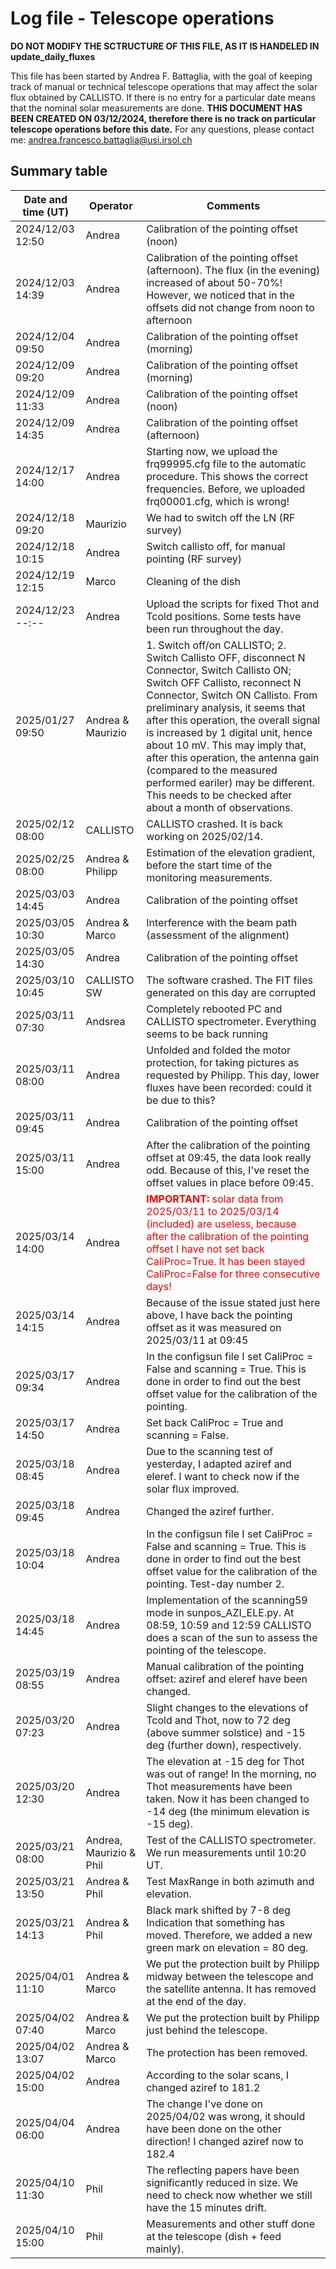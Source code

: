 # Log file - Telescope operations

**DO NOT MODIFY THE SCTRUCTURE OF THIS FILE, AS IT IS HANDELED IN update_daily_fluxes**

This file has been started by Andrea F. Battaglia, with the goal of keeping track of manual or technical telescope operations that may affect the solar flux obtained by CALLISTO. If there is no entry for a particular date means that the nominal solar measurements are done.
**THIS DOCUMENT HAS BEEN CREATED ON 03/12/2024, therefore there is no track on particular telescope operations before this date.**
For any questions, please contact me: andrea.francesco.battaglia@usi.irsol.ch


## Summary table

| **Date and time (UT)** | **Operator**  | **Comments**                       |
| ---------------------- | ------------- | ---------------------------------- |
| 2024/12/03 12:50       | Andrea        | Calibration of the pointing offset (noon) |
| 2024/12/03 14:39       | Andrea        | Calibration of the pointing offset (afternoon). The flux (in the evening) increased of about 50-70%! However, we noticed that in the offsets did not change from noon to afternoon |
| 2024/12/04 09:50       | Andrea        | Calibration of the pointing offset (morning) |
| 2024/12/09 09:20       | Andrea        | Calibration of the pointing offset (morning) |
| 2024/12/09 11:33       | Andrea        | Calibration of the pointing offset (noon) |
| 2024/12/09 14:35       | Andrea        | Calibration of the pointing offset (afternoon) |
| 2024/12/17 14:00       | Andrea        | Starting now, we upload the frq99995.cfg file to the automatic procedure. This shows the correct frequencies. Before, we uploaded frq00001.cfg, which is wrong! |
| 2024/12/18 09:20       | Maurizio      | We had to switch off the LN (RF survey) |
| 2024/12/18 10:15       | Andrea        | Switch callisto off, for manual pointing (RF survey) |
| 2024/12/19 12:15       | Marco         | Cleaning of the dish |
| 2024/12/23 --:--       | Andrea        | Upload the scripts for fixed Thot and Tcold positions. Some tests have been run throughout the day. |
| 2025/01/27 09:50       | Andrea & Maurizio  | 1. Switch off/on CALLISTO; 2. Switch Callisto OFF, disconnect N Connector, Switch Callisto ON; Switch OFF Callisto, reconnect N Connector, Switch ON Callisto. From preliminary analysis, it seems that after this operation, the overall signal is increased by 1 digital unit, hence about 10 mV. This may imply that, after this operation, the antenna gain (compared to the measured performed eariler) may be different. This needs to be checked after about a month of observations. |
| 2025/02/12 08:00       | CALLISTO | CALLISTO crashed. It is back working on 2025/02/14. |
| 2025/02/25 08:00       | Andrea & Philipp | Estimation of the elevation gradient, before the start time of the monitoring measurements. |
| 2025/03/03 14:45       | Andrea | Calibration of the pointing offset |
| 2025/03/05 10:30       | Andrea & Marco | Interference with the beam path (assessment of the alignment) |
| 2025/03/05 14:30       | Andrea | Calibration of the pointing offset |
| 2025/03/10 10:45       | CALLISTO SW | The software crashed. The FIT files generated on this day are corrupted |
| 2025/03/11 07:30       | Andsrea | Completely rebooted PC and CALLISTO spectrometer. Everything seems to be back running |
| 2025/03/11 08:00       | Andrea | Unfolded and folded the motor protection, for taking pictures as requested by Philipp. This day, lower fluxes have been recorded: could it be due to this? |
| 2025/03/11 09:45       | Andrea | Calibration of the pointing offset |
| 2025/03/11 15:00       | Andrea | After the calibration of the pointing offset at 09:45, the data look really odd. Because of this, I've reset the offset values in place before 09:45. |
| 2025/03/14 14:00       | Andrea | <span style="color:red"> **IMPORTANT:** solar data from 2025/03/11 to 2025/03/14 (included) are useless, because after the calibration of the pointing offset I have not set back CaliProc=True. It has been stayed CaliProc=False for three consecutive days! </span> |
| 2025/03/14 14:15       | Andrea | Because of the issue stated just here above, I have back the pointing offset as it was measured on 2025/03/11 at 09:45 |
| 2025/03/17 09:34       | Andrea | In the configsun file I set CaliProc = False and scanning = True. This is done in order to find out the best offset value for the calibration of the pointing. |
| 2025/03/17 14:50       | Andrea | Set back CaliProc = True and scanning = False. |
| 2025/03/18 08:45       | Andrea | Due to the scanning test of yesterday, I adapted aziref and eleref. I want to check now if the solar flux improved. |
| 2025/03/18 09:45       | Andrea | Changed the aziref further. |
| 2025/03/18 10:04       | Andrea | In the configsun file I set CaliProc = False and scanning = True. This is done in order to find out the best offset value for the calibration of the pointing. Test-day number 2. |
| 2025/03/18 14:45       | Andrea | Implementation of the scanning59 mode in sunpos_AZI_ELE.py. At 08:59, 10:59 and 12:59 CALLISTO does a scan of the sun to assess the pointing of the telescope. |
| 2025/03/19 08:55       | Andrea | Manual calibration of the pointing offset: aziref and eleref have been changed. |
| 2025/03/20 07:23       | Andrea | Slight changes to the elevations of Tcold and Thot, now to 72 deg (above summer solstice) and -15 deg (further down), respectively. |
| 2025/03/20 12:30       | Andrea | The elevation at -15 deg for Thot was out of range! In the morning, no Thot measurements have been taken. Now it has been changed to -14 deg (the minimum elevation is -15 deg). |
| 2025/03/21 08:00       | Andrea, Maurizio & Phil | Test of the CALLISTO spectrometer. We run measurements until 10:20 UT. |
| 2025/03/21 13:50       | Andrea & Phil | Test MaxRange in both azimuth and elevation. |
| 2025/03/21 14:13       | Andrea & Phil | Black mark shifted by 7-8 deg Indication that something has moved. Therefore, we added a new green mark on elevation = 80 deg. |
| 2025/04/01 11:10       | Andrea & Marco | We put the protection built by Philipp midway between the telescope and the satellite antenna. It has removed at the end of the day. |
| 2025/04/02 07:40       | Andrea & Marco | We put the protection built by Philipp just behind the telescope. |
| 2025/04/02 13:07       | Andrea & Marco | The protection has been removed. |
| 2025/04/02 15:00       | Andrea | According to the solar scans, I changed aziref to 181.2 |
| 2025/04/04 06:00       | Andrea | The change I've done on 2025/04/02 was wrong, it should have been done on the other direction! I changed aziref now to 182.4 |
| 2025/04/10 11:30       | Phil | The reflecting papers have been significantly reduced in size. We need to check now whether we still have the 15 minutes drift. |
| 2025/04/10 15:00       | Phil | Measurements and other stuff done at the telescope (dish + feed mainly). |
